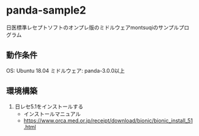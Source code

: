 # panda-sample2

日医標準レセプトソフトのオンプレ版のミドルウェアmontsuqiのサンプルプログラム

## 動作条件

OS: Ubuntu 18.04
ミドルウェア: panda-3.0.0以上

## 環境構築

1. 日レセ5.1をインストールする
    * インストールマニュアル
    * https://www.orca.med.or.jp/receipt/download/bionic/bionic_install_51.html
